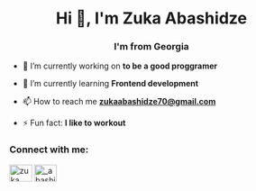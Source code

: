 <h1 align="center">Hi 👋, I'm Zuka Abashidze</h1>
<h3 align="center">I'm from Georgia</h3>

- 🔭 I’m currently working on **to be a good proggramer**

- 🌱 I’m currently learning **Frontend development**

- 📫 How to reach me **zukaabashidze70@gmail.com**

- ⚡ Fun fact: **I like to workout**

<h3 align="left">Connect with me:</h3>
<p align="left">
<a href="https://www.facebook.com/profile.php?id=100069853353671" target="blank"><img align="center" src="https://raw.githubusercontent.com/rahuldkjain/github-profile-readme-generator/master/src/images/icons/Social/facebook.svg" alt="zuka abashidze" height="30" width="40" /></a>
<a href="https://www.instagram.com/_abashidzeee_/" target="blank"><img align="center" src="https://raw.githubusercontent.com/rahuldkjain/github-profile-readme-generator/master/src/images/icons/Social/instagram.svg" alt="_abashidzeee_" height="30" width="40" /></a>
</p>



<!---
zukaabashidze/zukaabashidze is a ✨ special ✨ repository because its `README.md` (this file) appears on your GitHub profile.
You can click the Preview link to take a look at your changes.
--->

